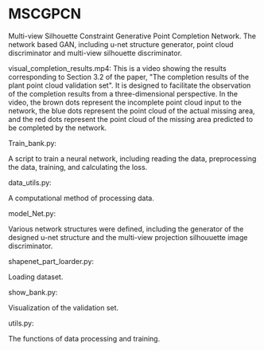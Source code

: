# MSCGPCN
Multi-view Silhouette Constraint Generative Point Completion Network. The network based GAN, including u-net structure generator, point cloud discriminator and multi-view silhouette discriminator.

visual_completion_results.mp4:
  This is a video showing the results corresponding to Section 3.2 of the paper, "The completion results of the plant point cloud validation set".
  It is designed to facilitate the observation of the completion results from a three-dimensional perspective.
  In the video, the brown dots represent the incomplete point cloud input to the network, 
      the blue dots represent the point cloud of the actual missing area, 
      and the red dots represent the point cloud of the missing area predicted to be completed by the network.

Train_bank.py:

  A script to train a neural network, including reading the data, preprocessing the data, training, and calculating the loss.

data_utils.py:

  A computational method of processing data.

model_Net.py:

  Various network structures were defined, including the generator of the designed u-net structure and the multi-view projection silhouuette image discriminator.

shapenet_part_loarder.py:

  Loading dataset.

show_bank.py:

  Visualization of the validation set.

utils.py:

  The functions of data processing and training.
